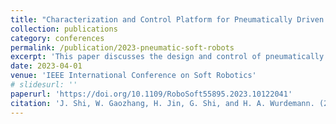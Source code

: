 ```yaml
---
title: "Characterization and Control Platform for Pneumatically Driven Soft Robots: Design and Applications"
collection: publications
category: conferences
permalink: /publication/2023-pneumatic-soft-robots
excerpt: 'This paper discusses the design and control of pneumatically driven soft robots and their applications.'
date: 2023-04-01
venue: 'IEEE International Conference on Soft Robotics'
# slidesurl: ''
paperurl: 'https://doi.org/10.1109/RoboSoft55895.2023.10122041'
citation: 'J. Shi, W. Gaozhang, H. Jin, G. Shi, and H. A. Wurdemann. (2023). &quot;Characterization and Control Platform for Pneumatically Driven Soft Robots: Design and Applications.&quot; <i>IEEE International Conference on Soft Robotics</i>.'
---
```


<!-- The contents above will be part of a list of publications, if the user clicks the link for the publication than the contents of section will be rendered as a full page, allowing you to provide more information about the paper for the reader. When publications are displayed as a single page, the contents of the above "citation" field will automatically be included below this section in a smaller font. -->